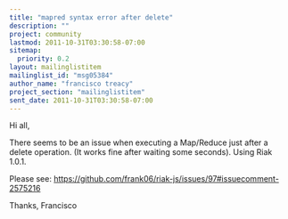 ```yaml
---
title: "mapred syntax error after delete"
description: ""
project: community
lastmod: 2011-10-31T03:30:58-07:00
sitemap:
  priority: 0.2
layout: mailinglistitem
mailinglist_id: "msg05384"
author_name: "francisco treacy"
project_section: "mailinglistitem"
sent_date: 2011-10-31T03:30:58-07:00
---
```



Hi all,

There seems to be an issue when executing a Map/Reduce just after a delete
operation. (It works fine after waiting some seconds). Using Riak 1.0.1.

Please see:
https://github.com/frank06/riak-js/issues/97#issuecomment-2575216

Thanks,
Francisco
